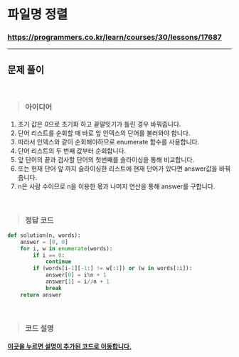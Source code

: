 # 파일명 정렬

### https://programmers.co.kr/learn/courses/30/lessons/17687

<hr>

## 문제 풀이

<br>

> ### 아이디어
1. 초기 값은 0으로 초기화 하고 끝말잇기가 틀린 경우 바꿔줍니다.
2. 단어 리스트를 순회할 때 바로 앞 인덱스의 단어를 불러와야 합니다.
3. 따라서 인덱스와 같이 순회해야하므로 enumerate 함수를 사용합니다.
4. 단어 리스트의 두 번째 값부터 순회합니다.
5. 앞 단어의 끝과 검사할 단어의 첫번째를 슬라이싱을 통해 비교합니다.
6. 또는 현재 단어 앞 까지 슬라이싱한 리스트에 현재 단어가 있다면 answer값을 바꿔줍니다.
7. n은 사람 수이므로 n을 이용한 몫과 나머지 연산을 통해 answer를 구합니다.

<br>

> ### 정답 코드
```python
def solution(n, words):
    answer = [0, 0]
    for i, w in enumerate(words):
        if i == 0:
            continue
        if (words[i-1][-1:] != w[:1]) or (w in words[:i]):
            answer[0] = i%n + 1
            answer[1] = i//n + 1
            break
    return answer
```

<br>

> ### 코드 설명
<h4><a href="../pyCode/25-2 영어끝말잇기.py">이곳을 누르면 설명이 추가된 코드로 이동합니다.</a></h4>
